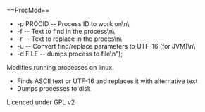 ==ProcMod==

        
* -p PROCID -- Process ID to work on\n\
* -f        -- Text to find in the process\n\
* -r        -- Text to replace in the proces\n\
* -u        -- Convert find/replace parameters to UTF-16 (for JVM)\n\
* -d FILE   -- dumps process to file\n");


Modifies running processes on linux.

* Finds ASCII text or UTF-16 and replaces it with alternative text
* Dumps processes to disk 

Licenced under GPL v2
